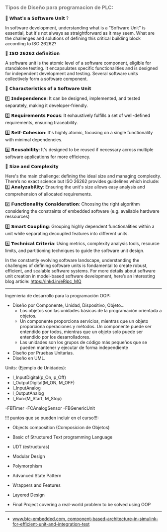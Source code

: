 ### <span style="color:grey">Tipos de Diseño para programacion de PLC:</span>

🚀 𝗪𝗵𝗮𝘁'𝘀 𝗮 𝗦𝗼𝗳𝘁𝘄𝗮𝗿𝗲 𝗨𝗻𝗶𝘁 ?
 
In software development, understanding what is a "Software Unit" is essential, but it's not always as straightforward as it may seem. What are the challenges and solutions of defining this critical building block according to ISO 26262?
 
🧩 𝗜𝗦𝗢 𝟮𝟲𝟮𝟲𝟮 𝗱𝗲𝗳𝗶𝗻𝗶𝘁𝗶𝗼𝗻

A software unit is the atomic level of a software component, eligible for standalone testing. It encapsulates specific functionalities and is designed for independent development and testing. Several software units collectively form a software component.
 
🎯 𝗖𝗵𝗮𝗿𝗮𝗰𝘁𝗲𝗿𝗶𝘀𝘁𝗶𝗰𝘀 𝗼𝗳 𝗮 𝗦𝗼𝗳𝘁𝘄𝗮𝗿𝗲 𝗨𝗻𝗶𝘁

1️⃣ 𝗜𝗻𝗱𝗲𝗽𝗲𝗻𝗱𝗲𝗻𝗰𝗲: It can be designed, implemented, and tested separately, making it developer-friendly.

2️⃣ 𝗥𝗲𝗾𝘂𝗶𝗿𝗲𝗺𝗲𝗻𝘁𝘀 𝗙𝗼𝗰𝘂𝘀: It exhaustively fulfills a set of well-defined requirements, ensuring traceability.

3️⃣ 𝗦𝗲𝗹𝗳-𝗖𝗼𝗵𝗲𝘀𝗶𝗼𝗻: It's highly atomic, focusing on a single functionality with minimal dependencies.

4️⃣ 𝗥𝗲𝘂𝘀𝗮𝗯𝗶𝗹𝗶𝘁𝘆: It's designed to be reused if necessary across multiple software applications for more efficiency.
 
📐 𝗦𝗶𝘇𝗲 𝗮𝗻𝗱 𝗖𝗼𝗺𝗽𝗹𝗲𝘅𝗶𝘁𝘆

Here's the main challenge: defining the ideal size and managing complexity. There’s no exact science but ISO 26262 provides guidelines which include:
1️⃣ 𝗔𝗻𝗮𝗹𝘆𝘇𝗮𝗯𝗶𝗹𝗶𝘁𝘆: Ensuring the unit's size allows easy analysis and comprehension of allocated requirements.

2️⃣ 𝗙𝘂𝗻𝗰𝘁𝗶𝗼𝗻𝗮𝗹𝗶𝘁𝘆 𝗖𝗼𝗻𝘀𝗶𝗱𝗲𝗿𝗮𝘁𝗶𝗼𝗻: Choosing the right algorithm considering the constraints of embedded software (e.g. available hardware ressources)

3️⃣ 𝗦𝗺𝗮𝗿𝘁 𝗖𝗼𝘂𝗽𝗹𝗶𝗻𝗴: Grouping highly dependent functionalities within a unit while separating decoupled features into different units.

4️⃣ 𝗧𝗲𝗰𝗵𝗻𝗶𝗰𝗮𝗹 𝗖𝗿𝗶𝘁𝗲𝗿𝗶𝗮: Using metrics, complexity analysis tools, resource limits, and partitioning techniques to guide the software unit design.
 
In the constantly evolving software landscape, understanding the challenges of defining software units is fondamental to create robust, efficient, and scalable software systems. For more details about software unit creation in model-based software development, here’s an interesting blog article: https://lnkd.in/eRipc_MQ


***
Ingenieria de desarrollo para la programación OOP:
- Diseño por Componente, Unidad, Dispositivo, Objeto...
    - Los objetos son las unidades básicas de la programación orientada a objetos.
    - Un componente proporciona servicios, mientras que un objeto proporciona operaciones y métodos. Un componente puede ser entendido por todos, mientras que un objeto solo puede ser entendido por los desarrolladores.
    - Las unidades son los grupos de código más pequeños que se pueden mantener y ejecutar de forma independiente
- Diseño por Pruebas Unitarias.
- Diseño en UML.

Units: (Ejemplo de Unidades):
- I_InputDigital(p_On, p_Off)
- I_OutputDigital(M_ON, M_OFF)
- I_InputAnalog
- I_OutputAnalog
- I_Run:(M_Start, M_Stop)


-FBTimer
-FCAnalogSensor
-FBGenericUnit

!!! puntos que se pueden incluir en el curso!!!:
- Objects composition (Composicion de Objetos)

- Basic of Structured Text programming Language
- UDT (estructuras)
- Modular Design
- Polymorphism

- Advanced State Pattern
- Wrappers and Features
- Layered Design
- Final Project covering a real-world problem to be solved using OOP

***
- [www.btc-embedded.com, component-based-architecture-in-simulink-for-efficient-unit-and-integration-test](https://www.btc-embedded.com/component-based-architecture-in-simulink-for-efficient-unit-and-integration-test/)
